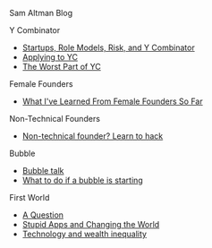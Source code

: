 Sam Altman Blog

Y Combinator
*   [Startups, Role Models, Risk, and Y Combinator](http://blog.samaltman.com/startups-role-models-risk-and-y-combinator)
*   [Applying to YC](http://blog.samaltman.com/applying-to-yc)
*   [The Worst Part of YC](http://blog.samaltman.com/the-worst-part-of-yc)

Female Founders
*   [What I've Learned From Female Founders So Far](http://blog.samaltman.com/what-ive-learned-from-female-founders-so-far)

Non-Technical Founders
*   [Non-technical founder? Learn to hack](http://blog.samaltman.com/non-technical-founder-learn-to-hack)

Bubble
*   [Bubble talk](http://blog.samaltman.com/bubble-talk)
*   [What to do if a bubble is starting](http://blog.samaltman.com/what-to-do-if-a-bubble-is-starting)

First World 
*   [A Question](http://blog.samaltman.com/a-question)
*   [Stupid Apps and Changing the World](http://blog.samaltman.com/stupid-apps-and-changing-the-world)
*   [Technology and wealth inequality](http://blog.samaltman.com/technology-and-wealth-inequality)


